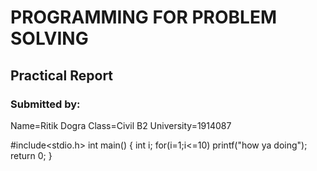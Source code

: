 # PROGRAMMING FOR PROBLEM SOLVING

## Practical Report
### Submitted by:
Name=Ritik Dogra
Class=Civil B2 
University=1914087 

#include<stdio.h>
int main()
{
int i;
for(i=1;i<=10)
printf("how ya doing");
return 0;
}

